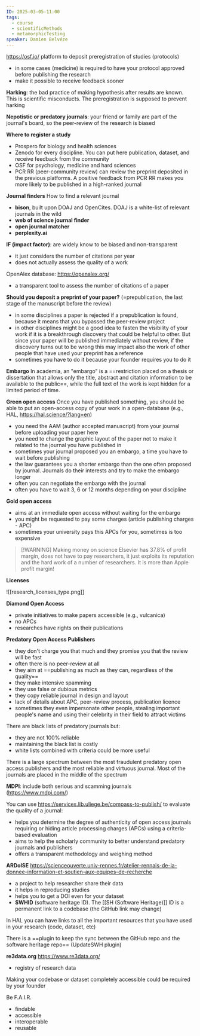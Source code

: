 ```yaml
---
ID: 2025-03-05-11:00
tags:
  - course
  - scientificMethods
  - metamorphicTesting
speaker: Damien Belvéze
---
```

https://osf.io/ platform to deposit preregistration of studies (protocols)
- in some cases (medicine) is required to have your protocol approved before publishing the research
- make it possible to receive feedback sooner

**Harking**: the bad practice of making hypothesis after results are known. This is scientific misconducts. The preregistration is supposed to prevent harking

**Nepotistic or predatory journals**: your friend or family are part of the journal's board, so the peer-review of the research is biased

**Where to register a study**
- Prospero for biology and health sciences
- Zenodo for every discipline. You can put here publication, dataset, and receive feedback from the community
- OSF for psychology, medicine and hard sciences
- PCR RR (peer-community review) can review the preprint deposited in the previous platforms. A positive feedback from PCR RR makes you more likely to be published in a high-ranked journal

**Journal finders**
How to find a relevant journal
- **bison**, built upon DOAJ and OpenCites. DOAJ is a white-list of relevant journals in the wild
- **web of science journal finder**
- **open journal matcher**
- **perplexity.ai**

**IF (impact factor)**: are widely know to be biased and non-transparent
- it just considers the number of citations per year
- does not actually assess the quality of a work

OpenAlex database: https://openalex.org/
- a transparent tool to assess the number of citations of a paper

**Should you deposit a preprint of your paper?** (=prepublication, the last stage of the manuscript before the review)
- in some disciplines a paper is rejected if a prepublication is found, because it means that you bypassed the peer-review project
- in other disciplines might be a good idea to fasten the visibility of your work if it is a breakthrough discovery that could be helpful to other. But since your paper will be published immediately without review, if the discovery turns out to be wrong this may impact also the work of other people that have used your preprint has a reference
- sometimes you have to do it because your founder requires you to do it

**Embargo**
In academia, an "embargo" is a ==restriction placed on a thesis or dissertation that allows only the title, abstract and citation information to be available to the public==, while the full text of the work is kept hidden for a limited period of time.

**Green open access**
Once you have published something, you should be able to put an open-access copy of your work in a open-database (e.g., HAL, https://hal.science/?lang=en)
- you need the AAM (author accepted manuscript) from your journal before uploading your paper here
- you need to change the graphic layout of the paper not to make it related to the journal you have published in
- sometimes your journal proposed you an embargo, a time you have to wait before publishing
- the law guarantees you a shorter embargo than the one often proposed by journal. Journals do their interests and try to make the embargo longer
- often you can negotiate the embargo with the journal
- often you have to wait 3, 6 or 12 months depending on your discipline

**Gold open access**
- aims at an immediate open access without waiting for the embargo
- you might be requested to pay some charges (article publishing charges - APC)
- sometimes your university pays this APCs for you, sometimes is too expensive

> [!WARNING] Making money on science
> Elsevier has 37.8% of profit margin, does not have to pay researchers, it just exploits its reputation and the hard work of a number of researchers. It is more than Apple profit margin!

**Licenses**

![[research_licenses_type.png]]

**Diamond Open Access**
- private initiatives to make papers accessible (e.g., vulcanica)
- no APCs
- researches have rights on their publications

**Predatory Open Access Publishers**
- they don't charge you that much and they promise you that the review will be fast
- often there is no peer-review at all
- they aim at ==publishing as much as they can, regardless of the quality==
- they make intensive spamming
- they use false or dubious metrics
- they copy reliable journal in design and layout
- lack of details about APC, peer-review process, publication licence
- sometimes they even impersonate other people, stealing important people's name and using their celebrity in their field to attract victims

There are black lists of predatory journals but:
- they are not 100% reliable
- maintaining the black list is costly
- white lists combined with criteria could be more useful

There is a large spectrum between the most fraudulent predatory open access publishers and the most reliable and virtuous journal. Most of the journals are placed in the middle of the spectrum

**MDPI**: include both serious and scamming journals (https://www.mdpi.com/)

You can use https://services.lib.uliege.be/compass-to-publish/ to evaluate the quality of a journal:
- helps you determine the degree of authenticity of open access journals requiring or hiding article processing charges (APCs) using a criteria-based evaluation
- aims to help the scholarly community to better understand predatory journals and publishers
- offers a transparent methodology and weighing method 


**ARDoISE** https://scienceouverte.univ-rennes.fr/atelier-rennais-de-la-donnee-information-et-soutien-aux-equipes-de-recherche
- a project to help researcher share their data
- it helps in reproducing studies
- helps you to get a DOI even for your dataset
- **SWHID** (software heritage ID). The [[SH (Software Heritage)]] ID is a permanent link to a codebase (the GitHub link may change)

In HAL you can have links to all the important resources that you have used in your research (code, dataset, etc)

There is a ==plugin to keep the sync between the GitHub repo and the software heritage repo== (UpdateSWH plugin)

**re3data.org** https://www.re3data.org/
- registry of research data

Making your codebase or dataset completely accessible could be required by your founder

Be F.A.I.R.
- findable
- accessible
- interoperable
- reusable